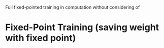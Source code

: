 Full fixed-pointed training in computation without considering of 

# Fixed-Point Training (saving weight with fixed point)

